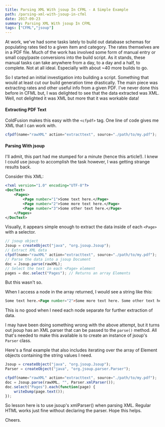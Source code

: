 ```yaml
---
title: Parsing XML With jsoup In CFML - A Simple Example
path: /parsing-xml-with-jsoup-in-cfml
date: 2017-09-23
summary: Parsing XML With jsoup In CFML
tags: ["CFML","jsoup"]
---
```


At work, we've had some tasks lately to build out database schemas for populating rates tied to a given item and category. The rates themselves are in a PDF file. Much of the work has involved some form of manual entry or small copy/paste conversions into the build script. As it stands, these manual tasks can take anywhere from a day, to a day and a half, to complete. Not at all ideal. Especially with about ~40 more builds to go.

So I started an initial investigation into building a script. Something that would at least cut our build generation time drastically. The main piece was extracting rates and other useful info from a given PDF. I've never done this before in CFML but, I was delighted to see that the data extracted was XML. Well, not delighted it was XML but more that it was workable data!

#### Extracting PDF Text

ColdFusion makes this easy with the `<cfpdf>` tag. One line of code gives me XML that I can work with.

```js
cfpdf(name="rawXML" action="extracttext", source="./path/to/my.pdf");
```

#### Parsing With jsoup

I'll admit, this part had me stumped for a minute (hence this article!). I knew I could use jsoup to accomplish the task however, I was getting strange results back.

Consider this XML:

```xml
<?xml version="1.0" encoding="UTF-8"?>
<DocText>
    <Pages>
        <Page number="1">Some text here.</Page>
        <Page number="2">Some more text here.</Page>
        <Page number="3">Some other text here.</Page>
    </Pages>
</DocText>
```

Visually, it appears simple enough to extract the data inside of each `<Page>` with a selector.

```js
// jsoup object
Jsoup = createObject("java", "org.jsoup.Jsoup");
// Extract XML data
cfpdf(name="rawXML" action="extracttext", source="./path/to/my.pdf");
// Parse the data into a jsoup Document
doc = Jsoup.parse(rawXML);
// Select the text in each <Page> element
pages = doc.select("Pages"); // Returns an array Elements
```

But this wasn't so.

When I access a node in the array returned, I would see a string like this:

```html
Some text here.<Page number="2">Some more text here. Some other text here.</Page></Page></Page>
```

This is no good when I need each node separate for further extraction of data.

I may have been doing something wrong with the above attempt, but it turns out jsoup has an XML parser that can be passed to the `parse()` method. All that's needed to make this available is to create an instance of jsoup's `Parser` class.

Here's a final example that also includes iterating over the array of Element objects containing the string values I need.

```js
Jsoup = createObject("java", "org.jsoup.Jsoup");
Parser = createObject("java", "org.jsoup.parser.Parser");

cfpdf(name="rawXML" action="extracttext", source="./path/to/my.pdf");
doc = Jsoup.parse(rawXML, "", Parser.xmlParser());
doc.select("Pages").each(function(page) {
    writeDump(page.text());
});
```

So lesson here is to use jsoup's xmlParser() when parsing XML. Regular HTML works just fine without declaring the parser. Hope this helps.

Cheers.
